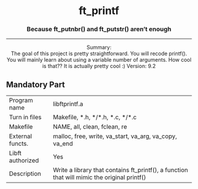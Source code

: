 <h1 align="center">ft_printf</h1>
<h3 align="center">Because ft_putnbr() and ft_putstr() aren’t enough</h3>
<hr>
<p align="center">Summary:<br>
    The goal of this project is pretty straightforward. You will recode printf().
    You will mainly learn about using a variable number of arguments. How cool is that??
    It is actually pretty cool :)
    Version: 9.2</p>

<h2>Mandatory Part</h2>

<table>
    <tr >
        <td>Program name</td>
        <td>libftprintf.a</td>
    </tr>
    <tr>
        <td>Turn in files</td>
        <td>Makefile, *.h, */*.h, *.c, */*.c</td>
    </tr>
    <tr>
        <td>Makefile</td>
        <td>NAME, all, clean, fclean, re</td>
    </tr>
    <tr>
        <td>External functs.</td>
        <td>malloc, free, write,
            va_start, va_arg, va_copy, va_end</td>
    </tr>
    <tr>
        <td>Libft authorized </td>
        <td>Yes</td>
    </tr>
    <tr>
        <td>Description</td>
        <td>Write a library that contains ft_printf(), a
            function that will mimic the original printf()</td>
    </tr>
</table>
